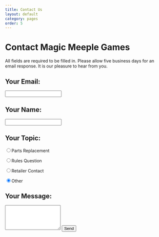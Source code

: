 ```yaml
---
title: Contact Us
layout: default
category: pages
order: 5
---
```


<script type="text/javascript">var submitted=false;</script>

<iframe name="hidden_iframe" id="hidden_iframe" style="display:none;" onload="if(submitted) {window.location='sent.html';}"></iframe>

<form class="form" action="https://docs.google.com/forms/d/e/1FAIpQLSedW_sHoUVpwC_j7bvXpsbaqq8pn7vfZjwqkp8D_S9NJZgMFA/formResponse" target="hidden_iframe" onsubmit="submitted=true;" method="POST" id="mG61Hd">

<h1>Contact Magic Meeple Games</h1>

<p>All fields are required to be filled in. Please allow five business days for an email response. It is our pleasure to hear from you.</p>

<h2>Your Email:</h2>

<input type="email" tabindex="0" max-length="70" name="emailAddress" required />

<h2>Your Name:</h2>

<input type="text" tabindex="1" max-length="70" name="entry.1924108681" required />

<h2>Your Topic:</h2>

<input type="radio" name="entry.1466018481" id="topic-parts-replacement" value="Parts Replacement" tabindex="2"><label for="parts-replacement">Parts Replacement</label>

<input type="radio" name="entry.1466018481" id="topic-rules-question" value="Rules Question" tabindex="3"><label for="topic-other">Rules Question</label>

<input type="radio" name="entry.1466018481" id="topic-retailer-contact" value="Retailer Contact" tabindex="5"><label for="topic-other">Retailer Contact</label>

<input type="radio" name="entry.1466018481" id="topic-other" value="Other" tabindex="4" checked><label for="topic-other">Other</label>

<h2>Your Message:</h2>

<textarea name="entry.1856670343" rows="5" required ></textarea>

<input type="submit" value="Send" />

